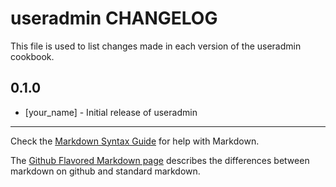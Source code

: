 # useradmin CHANGELOG

This file is used to list changes made in each version of the useradmin cookbook.

## 0.1.0
- [your_name] - Initial release of useradmin

- - -
Check the [Markdown Syntax Guide](http://daringfireball.net/projects/markdown/syntax) for help with Markdown.

The [Github Flavored Markdown page](http://github.github.com/github-flavored-markdown/) describes the differences between markdown on github and standard markdown.
